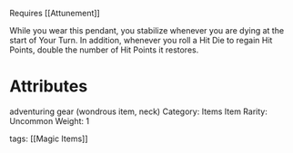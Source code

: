Requires [[Attunement]]

While you wear this pendant, you stabilize whenever you are dying at the start of Your Turn. In addition, whenever you roll a Hit Die to regain Hit Points, double the number of Hit Points it restores.

# Attributes
adventuring gear (wondrous item, neck)
Category: Items
Item Rarity: Uncommon
Weight: 1

tags: [[Magic Items]]